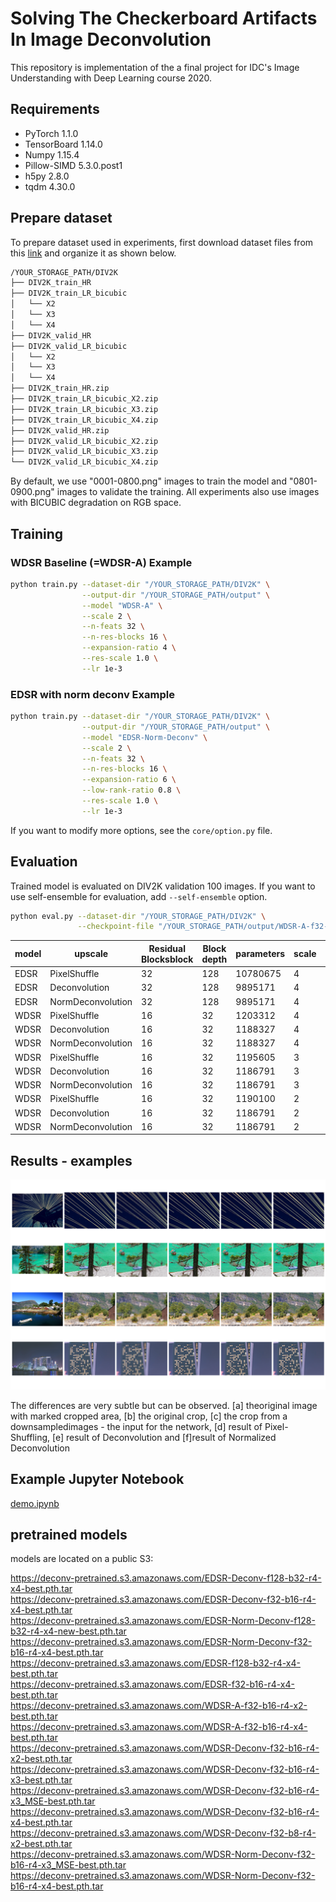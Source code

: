 # Solving The Checkerboard Artifacts In Image Deconvolution

This repository is implementation of the a final project for IDC's Image Understanding with Deep Learning course 2020.

## Requirements 
- PyTorch 1.1.0
- TensorBoard 1.14.0
- Numpy 1.15.4
- Pillow-SIMD 5.3.0.post1
- h5py 2.8.0
- tqdm 4.30.0

## Prepare dataset

To prepare dataset used in experiments, first download dataset files from this [link](https://data.vision.ee.ethz.ch/cvl/DIV2K) and organize it as shown below.

```bash
/YOUR_STORAGE_PATH/DIV2K
├── DIV2K_train_HR
├── DIV2K_train_LR_bicubic
│   └── X2
│   └── X3
│   └── X4
├── DIV2K_valid_HR
├── DIV2K_valid_LR_bicubic
│   └── X2
│   └── X3
│   └── X4
├── DIV2K_train_HR.zip
├── DIV2K_train_LR_bicubic_X2.zip
├── DIV2K_train_LR_bicubic_X3.zip
├── DIV2K_train_LR_bicubic_X4.zip
├── DIV2K_valid_HR.zip
├── DIV2K_valid_LR_bicubic_X2.zip
├── DIV2K_valid_LR_bicubic_X3.zip
└── DIV2K_valid_LR_bicubic_X4.zip
```

By default, we use "0001-0800.png" images to train the model and "0801-0900.png" images to validate the training.
All experiments also use images with BICUBIC degradation on RGB space.

## Training

### WDSR Baseline (=WDSR-A) Example

```bash
python train.py --dataset-dir "/YOUR_STORAGE_PATH/DIV2K" \
                --output-dir "/YOUR_STORAGE_PATH/output" \
                --model "WDSR-A" \
                --scale 2 \
                --n-feats 32 \
                --n-res-blocks 16 \
                --expansion-ratio 4 \
                --res-scale 1.0 \
                --lr 1e-3
```

### EDSR with norm deconv Example

```bash
python train.py --dataset-dir "/YOUR_STORAGE_PATH/DIV2K" \
                --output-dir "/YOUR_STORAGE_PATH/output" \
                --model "EDSR-Norm-Deconv" \
                --scale 2 \
                --n-feats 32 \
                --n-res-blocks 16 \
                --expansion-ratio 6 \
                --low-rank-ratio 0.8 \
                --res-scale 1.0 \
                --lr 1e-3
```

If you want to modify more options, see the `core/option.py` file.

## Evaluation

Trained model is evaluated on DIV2K validation 100 images. If you want to use self-ensemble for evaluation, add `--self-ensemble` option.

```bash
python eval.py --dataset-dir "/YOUR_STORAGE_PATH/DIV2K" \
               --checkpoint-file "/YOUR_STORAGE_PATH/output/WDSR-A-f32-b16-r4-x2-best.pth.tar"
```

| model |	upscale | Residual Blocksblock | Block depth |	parameters |	scale	 | PSNR  |
|-------|---------|----------------------|-------------|-------------|---------|-------|
|EDSR|	PixelShuffle|	32|	128|	10780675|	4	|29.04|
|EDSR|	Deconvolution|	32|	128|	9895171|	4	|29.04|
|EDSR|	NormDeconvolution|	32|	128|9895171|	4|	29.07|
|WDSR|	PixelShuffle|	16|	32|	1203312	|4|	28.77|
|WDSR|	Deconvolution|	16|	32|	1188327|	4|	28.86|
|WDSR|	NormDeconvolution|	16|	32|	1188327|	4|	28.9|
|WDSR|	PixelShuffle|	16|	32|	1195605	|3|	30.77|
|WDSR|	Deconvolution|	16|	32|	1186791|	3|	30.76|
|WDSR|	NormDeconvolution|	16|	32|	1186791|	3|	30.72|
|WDSR|	PixelShuffle|	16|	32|	1190100|	2|	34.67|
|WDSR|	Deconvolution|	16|	32|	1186791|	2|34.65|
|WDSR|	NormDeconvolution|	16|	32|	1186791|2|	34.63|



## Results - examples
<center><img src="./images/result_examples.png" /></center>

The differences are very subtle but can be observed. [a] theoriginal image with marked cropped area, [b] the original crop, [c] the crop from a downsampledimages - the input for the network, [d] result of Pixel-Shuffling, [e] result of Deconvolution and [f]result of Normalized Deconvolution

## Example Jupyter Notebook 
[demo.ipynb](demo.ipynb)

## pretrained models
models are located on a public S3:

https://deconv-pretrained.s3.amazonaws.com/EDSR-Deconv-f128-b32-r4-x4-best.pth.tar  
https://deconv-pretrained.s3.amazonaws.com/EDSR-Deconv-f32-b16-r4-x4-best.pth.tar  
https://deconv-pretrained.s3.amazonaws.com/EDSR-Norm-Deconv-f128-b32-r4-x4-new-best.pth.tar  
https://deconv-pretrained.s3.amazonaws.com/EDSR-Norm-Deconv-f32-b16-r4-x4-best.pth.tar  
https://deconv-pretrained.s3.amazonaws.com/EDSR-f128-b32-r4-x4-best.pth.tar  
https://deconv-pretrained.s3.amazonaws.com/EDSR-f32-b16-r4-x4-best.pth.tar  
https://deconv-pretrained.s3.amazonaws.com/WDSR-A-f32-b16-r4-x2-best.pth.tar  
https://deconv-pretrained.s3.amazonaws.com/WDSR-A-f32-b16-r4-x4-best.pth.tar  
https://deconv-pretrained.s3.amazonaws.com/WDSR-Deconv-f32-b16-r4-x2-best.pth.tar  
https://deconv-pretrained.s3.amazonaws.com/WDSR-Deconv-f32-b16-r4-x3-best.pth.tar  
https://deconv-pretrained.s3.amazonaws.com/WDSR-Deconv-f32-b16-r4-x3_MSE-best.pth.tar  
https://deconv-pretrained.s3.amazonaws.com/WDSR-Deconv-f32-b16-r4-x4-best.pth.tar  
https://deconv-pretrained.s3.amazonaws.com/WDSR-Deconv-f32-b8-r4-x2-best.pth.tar  
https://deconv-pretrained.s3.amazonaws.com/WDSR-Norm-Deconv-f32-b16-r4-x3_MSE-best.pth.tar  
https://deconv-pretrained.s3.amazonaws.com/WDSR-Norm-Deconv-f32-b16-r4-x4-best.pth.tar  